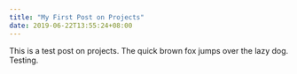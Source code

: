 ```yaml
---
title: "My First Post on Projects"
date: 2019-06-22T13:55:24+08:00
---
```


This is a test post on projects.
The quick brown fox jumps over the lazy dog.
Testing.
